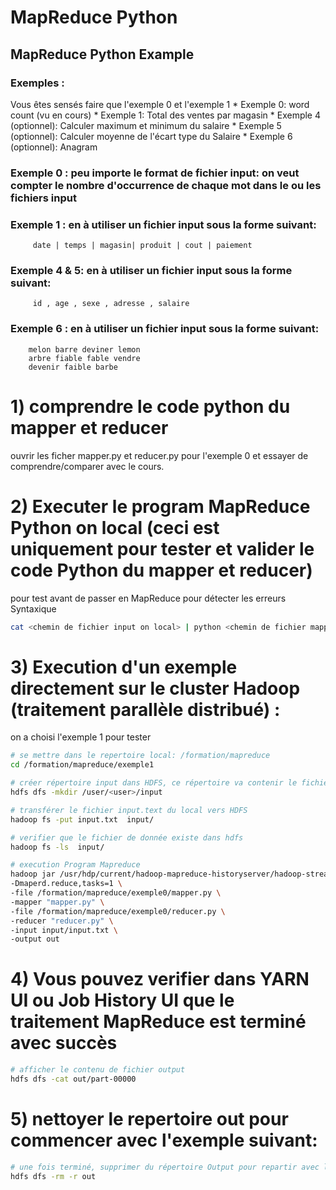 # MapReduce Python
## MapReduce Python Example

### Exemples : 
Vous êtes sensés faire que l'exemple 0 et l'exemple 1
	* Exemple 0: word count (vu en cours)
	* Exemple 1: Total des ventes par magasin
	* Exemple 4 (optionnel): Calculer maximum et minimum du salaire
	* Exemple 5 (optionnel): Calculer moyenne de l'écart type du Salaire
	* Exemple 6 (optionnel): Anagram 

### Exemple 0 : peu importe le format de fichier input: on veut compter le nombre d'occurrence de chaque mot dans le ou les fichiers input

### Exemple 1 : en à utiliser un fichier input sous la forme suivant:

		 date | temps | magasin| produit | cout | paiement

### Exemple 4 & 5: en à utiliser un fichier input sous la forme suivant:   

		 id , age , sexe , adresse , salaire

### Exemple 6 : en à utiliser un fichier input sous la forme suivant:

		melon barre deviner lemon
		arbre fiable fable vendre
		devenir faible barbe

# 1) comprendre le code python du mapper et reducer
ouvrir les ficher mapper.py et reducer.py pour l'exemple 0 et essayer de comprendre/comparer avec le cours.

# 2) Executer le program MapReduce Python on local (ceci est uniquement pour tester et valider le code Python du mapper et reducer)
pour test avant de passer en MapReduce pour détecter les erreurs Syntaxique
```bash
cat <chemin de fichier input on local> | python <chemin de fichier mapper.py on local> | python <chemin de fichier reducer.py on local>
```

# 3) Execution d'un exemple directement sur le cluster Hadoop (traitement parallèle distribué) :
on a choisi l'exemple 1 pour tester


```bash
# se mettre dans le repertoire local: /formation/mapreduce
cd /formation/mapreduce/exemple1
```

```bash
# créer répertoire input dans HDFS, ce répertoire va contenir le fichier de donnée input.txt
hdfs dfs -mkdir /user/<user>/input
```

```bash
# transférer le fichier input.text du local vers HDFS
hadoop fs -put input.txt  input/ 
```
```bash
# verifier que le fichier de donnée existe dans hdfs
hadoop fs -ls  input/ 
```

```bash
# execution Program Mapreduce
hadoop jar /usr/hdp/current/hadoop-mapreduce-historyserver/hadoop-streaming.jar \
-Dmaperd.reduce,tasks=1 \
-file /formation/mapreduce/exemple0/mapper.py \
-mapper "mapper.py" \
-file /formation/mapreduce/exemple0/reducer.py \
-reducer "reducer.py" \
-input input/input.txt \
-output out 
```
# 4) Vous pouvez verifier dans YARN UI ou Job History UI que le traitement MapReduce est terminé avec succès

```bash
# afficher le contenu de fichier output
hdfs dfs -cat out/part-00000 
```
# 5) nettoyer le repertoire out pour commencer avec l'exemple suivant:
```bash
# une fois terminé, supprimer du répertoire Output pour repartir avec l'exemple suivant (sinon utiliser un autre repertoire output)
hdfs dfs -rm -r out
```
